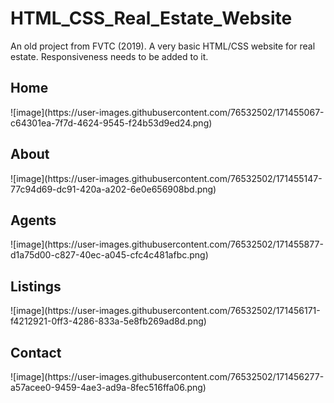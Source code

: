 # HTML_CSS_Real_Estate_Website
An old project from FVTC (2019). A very basic HTML/CSS website for real estate.
Responsiveness needs to be added to it.

<h2>Home</h2>
![image](https://user-images.githubusercontent.com/76532502/171455067-c64301ea-7f7d-4624-9545-f24b53d9ed24.png)

<h2>About</h2>
![image](https://user-images.githubusercontent.com/76532502/171455147-77c94d69-dc91-420a-a202-6e0e656908bd.png)

<h2>Agents</h2>
![image](https://user-images.githubusercontent.com/76532502/171455877-d1a75d00-c827-40ec-a045-cfc4c481afbc.png)

<h2>Listings</h2>
![image](https://user-images.githubusercontent.com/76532502/171456171-f4212921-0ff3-4286-833a-5e8fb269ad8d.png)

<h2>Contact</h2>
![image](https://user-images.githubusercontent.com/76532502/171456277-a57acee0-9459-4ae3-ad9a-8fec516ffa06.png)
